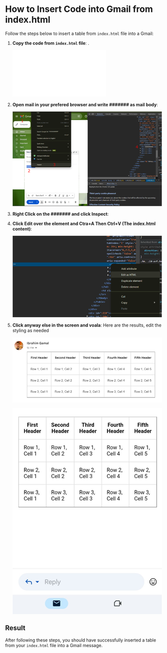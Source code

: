 # How to Insert Code into Gmail from index.html

Follow the steps below to insert a table from `index.html` file into a Gmail:

1. **Copy the code from `index.html` file**: .

    ![Open index.html](./index.html)    

2. **Open mail in your prefered browser and write ####### as mail body**:

    ![Write Placeholder](./img/Step1.png)

3. **Right Click on the ####### and click Inspect**: 


4. **Click Edit over the element and Ctra+A Then Ctrl+V (The index.html content)**: 

    ![Insert Code](./img/Step2.png)

5. **Click anyway else in the screen and voala**: Here are the results, edit the styling as needed

    ![Final Email](./img/Sample1.png)

    ![Final Email](./img/Sample2.jpg)

## Result

After following these steps, you should have successfully inserted a table from your `index.html` file into a Gmail message.